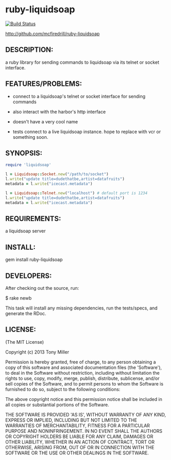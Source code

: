# ruby-liquidsoap

[![Build Status](https://img.shields.io/travis/mcfiredrill/ruby-liquidsoap/master.svg)](https://travis-ci.org/mcfiredrill/ruby-liquidsoap)

http://github.com/mcfiredrill/ruby-liquidsoap

## DESCRIPTION:

a ruby library for sending commands to liquidsoap via its telnet or socket
interface.


## FEATURES/PROBLEMS:

* connect to a liquidsoap's telnet or socket interface for sending commands

* also interact with the harbor's http interface

* doesn't have a very cool name

* tests connect to a live liquidsoap instance. hope to replace with vcr or
  something soon.

## SYNOPSIS:

``` ruby
require 'liquidsoap'

l = Liquidsoap::Socket.new("/path/to/socket")
l.write("update title=dudethatbe,artist=datafruits")
metadata = l.write("icecast.metadata")

l = Liquidsoap::Telnet.new("localhost") # default port is 1234
l.write("update title=dudethatbe,artist=datafruits")
metadata = l.write("icecast.metadata")
```

## REQUIREMENTS:

a liquidsoap server

## INSTALL:

gem install ruby-liquidsoap

## DEVELOPERS:

After checking out the source, run:

  $ rake newb

This task will install any missing dependencies, run the tests/specs,
and generate the RDoc.

## LICENSE:

(The MIT License)

Copyright (c) 2013 Tony Miller

Permission is hereby granted, free of charge, to any person obtaining
a copy of this software and associated documentation files (the
'Software'), to deal in the Software without restriction, including
without limitation the rights to use, copy, modify, merge, publish,
distribute, sublicense, and/or sell copies of the Software, and to
permit persons to whom the Software is furnished to do so, subject to
the following conditions:

The above copyright notice and this permission notice shall be
included in all copies or substantial portions of the Software.

THE SOFTWARE IS PROVIDED 'AS IS', WITHOUT WARRANTY OF ANY KIND,
EXPRESS OR IMPLIED, INCLUDING BUT NOT LIMITED TO THE WARRANTIES OF
MERCHANTABILITY, FITNESS FOR A PARTICULAR PURPOSE AND NONINFRINGEMENT.
IN NO EVENT SHALL THE AUTHORS OR COPYRIGHT HOLDERS BE LIABLE FOR ANY
CLAIM, DAMAGES OR OTHER LIABILITY, WHETHER IN AN ACTION OF CONTRACT,
TORT OR OTHERWISE, ARISING FROM, OUT OF OR IN CONNECTION WITH THE
SOFTWARE OR THE USE OR OTHER DEALINGS IN THE SOFTWARE.
